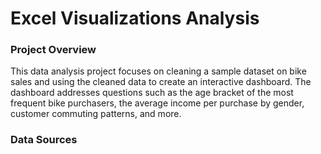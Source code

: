 # Excel Visualizations Analysis

### Project Overview

This data analysis project focuses on cleaning a sample dataset on bike sales and using the cleaned data to create an interactive dashboard. The dashboard addresses questions such as the age bracket of the most frequent bike purchasers, the average income per purchase by gender, customer commuting patterns, and more.

### Data Sources

